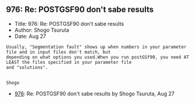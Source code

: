 ## 976: Re: POSTGSF90 don't sabe results

- Title: 976: Re: POSTGSF90 don't sabe results
- Author: Shogo Tsuruta
- Date: Aug 27

```
Usually, "Segmentation fault" shows up when numbers in your parameter file and in input files don't match, but
depending on what options you used.When you run postGSf90, you need AT LEAST the files specified in your parameter file
and "solutions".


Shogo
```

- [976](0976.md): Re: POSTGSF90 don&apos;t sabe results by Shogo Tsuruta, Aug 27

